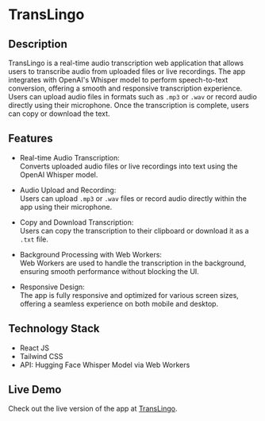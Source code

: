 # TransLingo

## Description  
TransLingo is a real-time audio transcription web application that allows users to transcribe audio from uploaded files or live recordings. The app integrates with OpenAI's Whisper model to perform speech-to-text conversion, offering a smooth and responsive transcription experience. Users can upload audio files in formats such as `.mp3` or `.wav` or record audio directly using their microphone. Once the transcription is complete, users can copy or download the text.

## Features
- Real-time Audio Transcription:  
  Converts uploaded audio files or live recordings into text using the OpenAI Whisper model.
  
- Audio Upload and Recording:  
  Users can upload `.mp3` or `.wav` files or record audio directly within the app using their microphone.

- Copy and Download Transcription:  
  Users can copy the transcription to their clipboard or download it as a `.txt` file.

- Background Processing with Web Workers:  
  Web Workers are used to handle the transcription in the background, ensuring smooth performance without blocking the UI.

- Responsive Design:  
  The app is fully responsive and optimized for various screen sizes, offering a seamless experience on both mobile and desktop.

## Technology Stack
- React JS
- Tailwind CSS
- API: Hugging Face Whisper Model via Web Workers

## Live Demo  
Check out the live version of the app at [TransLingo](https://translingo-react.netlify.app/). 
